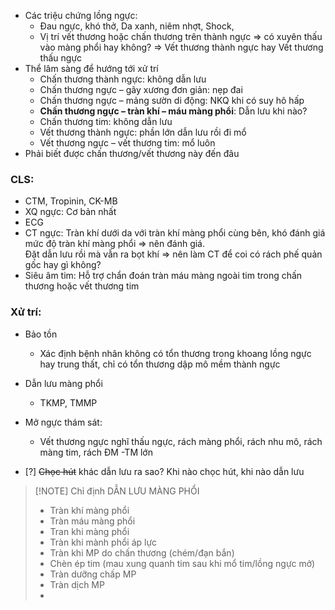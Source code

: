 - Các triệu chứng lồng ngực:
	- Đau ngực, khó thở, Da xanh, niêm nhợt, Shock,
	- Vị trí vết thương hoặc chấn thương trên thành ngực => có xuyên thấu vào màng phổi hay không? => Vết thương thành ngực hay Vết thương thấu ngực
- Thể lâm sàng để hướng tới xử trí
	- Chấn thương thành ngực: không dẫn lưu
	- Chấn thương ngực – gãy xương đơn giản: nẹp đai 
	- Chấn thương ngực – mảng sườn di động: NKQ khi có suy hô hấp
	- **Chấn thương ngực – tràn khí – máu màng phổi**: Dẫn lưu khi nào?
	- Chấn thương tim: không dẫn lưu
	- Vết thương thành ngực: phần lớn dẫn lưu rồi đi mổ
	- Vết thương ngực – vết thương tim: mổ luôn
- Phải biết được chấn thương/vết thương này đến đâu
### CLS:
- CTM, Tropinin, CK-MB
- XQ ngực: Cơ bản nhất
- ECG
- CT ngực: Tràn khí dưới da với tràn khí màng phổi cùng bên, khó đánh giá mức độ tràn khí màng phổi => nên đánh giá.  
Đặt dẫn lưu rồi mà vẫn ra bọt khí => nên làm CT để coi có rách phế quản gốc hay gì không?
- Siêu âm tim: Hỗ trợ chẩn đoán tràn máu màng ngoài tim trong chấn thương hoặc vết thương tim
### Xử trí:
- Bảo tồn
	- Xác định bệnh nhân không có tổn thương trong khoang lồng ngực hay trung thất, chỉ có tổn thương dập mô mềm thành ngực
- Dẫn lưu màng phổi
	- TKMP, TMMP
- Mở ngực thám sát:
	- Vết thương ngực nghĩ thấu ngực, rách màng phổi, rách nhu mô, rách màng tim, rách ĐM -TM lớn


- [?] ~~Chọc hút~~ khác dẫn lưu ra sao? Khi nào chọc hút, khi nào dẫn lưu


> [!NOTE] Chỉ định DẪN LƯU MÀNG PHỔI
> - Tràn khí màng phổi
> - Tràn máu màng phổi
> - Tran khi màng phổi
> - Tràn khi mành phổi áp lực
> - Tràn khi MP do chấn thương (chém/đạn bắn)
> - Chèn ép tim (mau xung quanh tim sau khi mổ tim/lồng ngực mở)
> - Tràn dưỡng chấp MP
> - Tràn dịch MP
> - 
